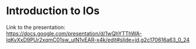 # Introduction to IOs

Link to the presentation: https://docs.google.com/presentation/d/1wQhYTThWA-lqKvXxD9PUr2xqmC01sw_ulN1vEAR-x4k/edit#slide=id.g2c170616a63_0_24


